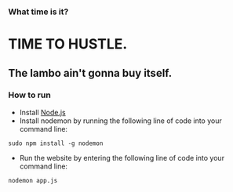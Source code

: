 ### What time is it?

# TIME TO HUSTLE.

## The lambo ain't gonna buy itself.

### How to run
- Install [Node.js](https://nodejs.org/en)
- Install nodemon by running the following line of code into your command line:
```
sudo npm install -g nodemon
```
- Run the website by entering the following line of code into your command line:
```
nodemon app.js
```
